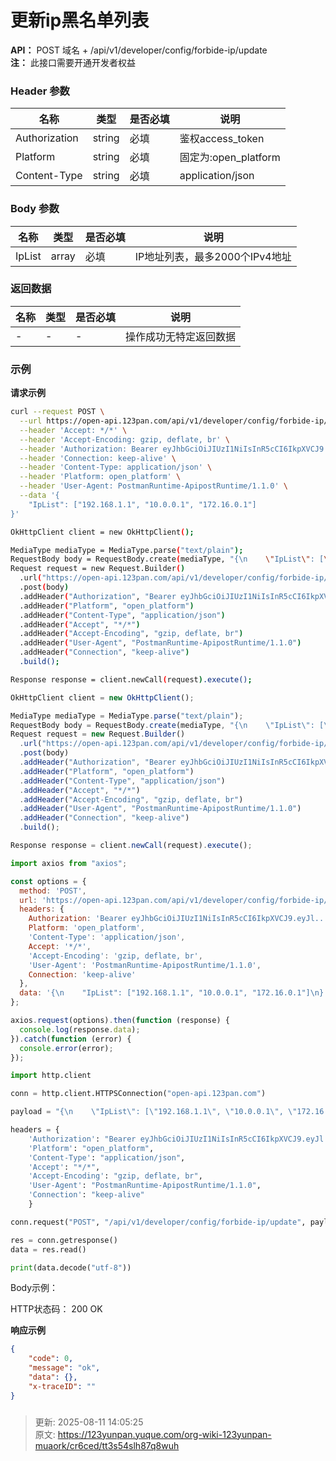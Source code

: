 # 更新ip黑名单列表

**API：** POST 域名 + /api/v1/developer/config/forbide-ip/update  
**注：** 此接口需要开通开发者权益

### Header 参数
| 名称 | 类型 | 是否必填 | 说明 |
| --- | --- | --- | --- |
| Authorization | string | 必填 | 鉴权access_token |
| Platform | string | 必填 | 固定为:open_platform |
| Content-Type | string | 必填 | application/json |


### Body 参数
| 名称 | 类型 | 是否必填 | 说明 |
| --- | --- | --- | --- |
| IpList | array | 必填 | IP地址列表，最多2000个IPv4地址 |


### 返回数据
| 名称 | 类型 | 是否必填 | 说明 |
| --- | --- | --- | --- |
| - | - | - | 操作成功无特定返回数据 |


### 示例
**请求示例**

```bash
curl --request POST \
  --url https://open-api.123pan.com/api/v1/developer/config/forbide-ip/update \
  --header 'Accept: */*' \
  --header 'Accept-Encoding: gzip, deflate, br' \
  --header 'Authorization: Bearer eyJhbGciOiJIUzI1NiIsInR5cCI6IkpXVCJ9.eyJl...过长省略' \
  --header 'Connection: keep-alive' \
  --header 'Content-Type: application/json' \
  --header 'Platform: open_platform' \
  --header 'User-Agent: PostmanRuntime-ApipostRuntime/1.1.0' \
  --data '{
    "IpList": ["192.168.1.1", "10.0.0.1", "172.16.0.1"]
}'
```

```bash
OkHttpClient client = new OkHttpClient();

MediaType mediaType = MediaType.parse("text/plain");
RequestBody body = RequestBody.create(mediaType, "{\n    \"IpList\": [\"192.168.1.1\", \"10.0.0.1\", \"172.16.0.1\"]\n}");
Request request = new Request.Builder()
  .url("https://open-api.123pan.com/api/v1/developer/config/forbide-ip/update")
  .post(body)
  .addHeader("Authorization", "Bearer eyJhbGciOiJIUzI1NiIsInR5cCI6IkpXVCJ9.eyJl...过长省略")
  .addHeader("Platform", "open_platform")
  .addHeader("Content-Type", "application/json")
  .addHeader("Accept", "*/*")
  .addHeader("Accept-Encoding", "gzip, deflate, br")
  .addHeader("User-Agent", "PostmanRuntime-ApipostRuntime/1.1.0")
  .addHeader("Connection", "keep-alive")
  .build();

Response response = client.newCall(request).execute();
```

```javascript
OkHttpClient client = new OkHttpClient();

MediaType mediaType = MediaType.parse("text/plain");
RequestBody body = RequestBody.create(mediaType, "{\n    \"IpList\": [\"192.168.1.1\", \"10.0.0.1\", \"172.16.0.1\"]\n}");
Request request = new Request.Builder()
  .url("https://open-api.123pan.com/api/v1/developer/config/forbide-ip/update")
  .post(body)
  .addHeader("Authorization", "Bearer eyJhbGciOiJIUzI1NiIsInR5cCI6IkpXVCJ9.eyJl...过长省略")
  .addHeader("Platform", "open_platform")
  .addHeader("Content-Type", "application/json")
  .addHeader("Accept", "*/*")
  .addHeader("Accept-Encoding", "gzip, deflate, br")
  .addHeader("User-Agent", "PostmanRuntime-ApipostRuntime/1.1.0")
  .addHeader("Connection", "keep-alive")
  .build();

Response response = client.newCall(request).execute();
```

```javascript
import axios from "axios";

const options = {
  method: 'POST',
  url: 'https://open-api.123pan.com/api/v1/developer/config/forbide-ip/update',
  headers: {
    Authorization: 'Bearer eyJhbGciOiJIUzI1NiIsInR5cCI6IkpXVCJ9.eyJl...过长省略',
    Platform: 'open_platform',
    'Content-Type': 'application/json',
    Accept: '*/*',
    'Accept-Encoding': 'gzip, deflate, br',
    'User-Agent': 'PostmanRuntime-ApipostRuntime/1.1.0',
    Connection: 'keep-alive'
  },
  data: '{\n    "IpList": ["192.168.1.1", "10.0.0.1", "172.16.0.1"]\n}'
};

axios.request(options).then(function (response) {
  console.log(response.data);
}).catch(function (error) {
  console.error(error);
});
```

```python
import http.client

conn = http.client.HTTPSConnection("open-api.123pan.com")

payload = "{\n    \"IpList\": [\"192.168.1.1\", \"10.0.0.1\", \"172.16.0.1\"]\n}"

headers = {
    'Authorization': "Bearer eyJhbGciOiJIUzI1NiIsInR5cCI6IkpXVCJ9.eyJl...过长省略",
    'Platform': "open_platform",
    'Content-Type': "application/json",
    'Accept': "*/*",
    'Accept-Encoding': "gzip, deflate, br",
    'User-Agent': "PostmanRuntime-ApipostRuntime/1.1.0",
    'Connection': "keep-alive"
    }

conn.request("POST", "/api/v1/developer/config/forbide-ip/update", payload, headers)

res = conn.getresponse()
data = res.read()

print(data.decode("utf-8"))
```



Body示例：

HTTP状态码： 200 OK

**响应示例**

```json
{
    "code": 0,
    "message": "ok",
    "data": {},
    "x-traceID": ""
}
```



### 


> 更新: 2025-08-11 14:05:25  
> 原文: <https://123yunpan.yuque.com/org-wiki-123yunpan-muaork/cr6ced/tt3s54slh87q8wuh>